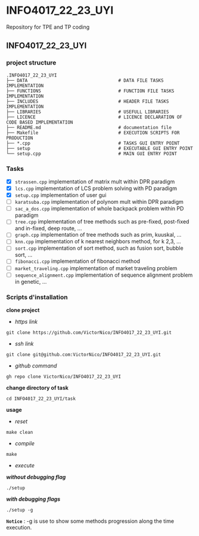 # INFO4017_22_23_UYI
Repository for TPE and TP coding

## INFO4017_22_23_UYI
### project structure

    .INFO4017_22_23_UYI
    ├── DATA                                  # DATA FILE TASKS IMPLEMENTATION
    ├── FUNCTIONS                             # FUNCTION FILE TASKS IMPLEMENTATION
    ├── INCLUDES                              # HEADER FILE TASKS IMPLEMENTATION
    ├── LIBRARIES                             # USEFULL LIBRARIES
    ├── LICENCE                               # LICENCE DECLARATION OF CODE BASED IMPLEMENTATION
    ├── README.md                             # documentation file
    ├── Makefile                              # EXECUTION SCRIPTS FOR PRODUCTION
    ├── *.cpp                                 # TASKS GUI ENTRY POINT
    ├── setup                                 # EXECUTABLE GUI ENTRY POINT
    └── setup.cpp                             # MAIN GUI ENTRY POINT


### Tasks

* [x] ``strassen.cpp`` implementation of matrix mult within DPR paradigm
* [x] ``lcs.cpp`` implementation of LCS problem solving with PD paradigm
* [x] ``setup.cpp`` implementation of user gui
* [ ] ``karatsuba.cpp`` implementation of polynom mult within DPR paradigm
* [ ] ``sac_a_dos.cpp`` implementation of whole backpack problem within PD paradigm
* [ ] ``tree.cpp`` implementation of tree methods such as pre-fixed, post-fixed and in-fixed, deep route, ...
* [ ] ``graph.cpp`` implementation of tree methods such as prim, kuuskal, ...
* [ ] ``knn.cpp`` implementation of k nearest neighbors method, for k 2,3, ...
* [ ] ``sort.cpp`` implementation of sort method, such as fusion sort, bubble sort, ...
* [ ] ``fibonacci.cpp`` implementation of fibonacci method
* [ ] ``market_traveling.cpp`` implementation of market traveling problem
* [ ] ``sequence_alignment.cpp`` implementation of sequence alignment problem in genetic, ...

### Scripts d'installation

**clone project**
* _https link_ 
```{bash}
git clone https://github.com/VictorNico/INFO4017_22_23_UYI.git
```
* _ssh link_ 
```{bash}
git clone git@github.com:VictorNico/INFO4017_22_23_UYI.git
```
* _github command_
```{bash}
gh repo clone VictorNico/INFO4017_22_23_UYI
```
**change directory of task**
```{bash}
cd INFO4017_22_23_UYI/task
```
**usage**
* _reset_
```{bash}
make clean
```
* _compile_
```{bash}
make
```
* _execute_

___without debugging flag___
```{bash}
./setup
```
___with debugging flags___
```{bash}
./setup -g 
```

__``Notice``__ : -g is use to show some methods 
progression along the time execution.